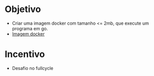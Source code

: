 # Objetivo
* Criar uma imagem docker com tamanho <= 2mb, que execute um programa em go.
* [Imagem docker](https://hub.docker.com/r/tarfao/fullcycle)

# Incentivo
* Desafio no fullcycle
